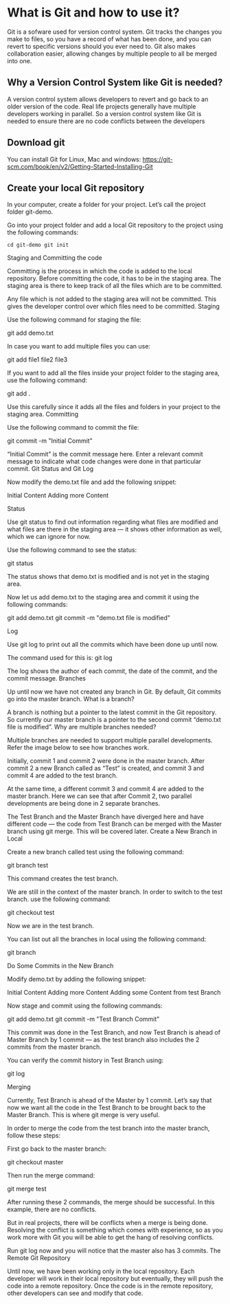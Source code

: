 # What is Git and how to use it?
Git is a sofware used for version control system. Git tracks the changes you make to files, so you have a record of what has been done, and you can revert to specific versions should you ever need to. Git also makes collaboration easier, allowing changes by multiple people to all be merged into one.

## Why a Version Control System like Git is needed?
A version control system allows developers to revert and go back to an older version of the code.
Real life projects generally have multiple developers working in parallel. So a version control system like Git is needed to ensure there are no code conflicts between the developers

## Download git

You can install Git for Linux, Mac and windows:
https://git-scm.com/book/en/v2/Getting-Started-Installing-Git

## Create your local Git repository

In your computer, create a folder for your project. Let’s call the project folder git-demo.

Go into your project folder and add a local Git repository to the project using the following commands:

`cd git-demo
git init`

Staging and Committing the code

Committing is the process in which the code is added to the local repository. Before committing the code, it has to be in the staging area. The staging area is there to keep track of all the files which are to be committed.

Any file which is not added to the staging area will not be committed. This gives the developer control over which files need to be committed.
Staging

Use the following command for staging the file:

git add demo.txt

In case you want to add multiple files you can use:

git add file1 file2 file3

If you want to add all the files inside your project folder to the staging area, use the following command:

git add .

Use this carefully since it adds all the files and folders in your project to the staging area.
Committing

Use the following command to commit the file:

git commit -m "Initial Commit"

“Initial Commit” is the commit message here. Enter a relevant commit message to indicate what code changes were done in that particular commit.
Git Status and Git Log

Now modify the demo.txt file and add the following snippet:

Initial Content Adding more Content

Status

Use git status to find out information regarding what files are modified and what files are there in the staging area — it shows other information as well, which we can ignore for now.

Use the following command to see the status:

git status

The status shows that demo.txt is modified and is not yet in the staging area.

Now let us add demo.txt to the staging area and commit it using the following commands:

git add demo.txt git commit -m "demo.txt file is modified"

Log

Use git log to print out all the commits which have been done up until now.

The command used for this is:
git log

The log shows the author of each commit, the date of the commit, and the commit message.
Branches

Up until now we have not created any branch in Git. By default, Git commits go into the master branch.
What is a branch?

A branch is nothing but a pointer to the latest commit in the Git repository. So currently our master branch is a pointer to the second commit “demo.txt file is modified”.
Why are multiple branches needed?

Multiple branches are needed to support multiple parallel developments. Refer the image below to see how branches work.

Initially, commit 1 and commit 2 were done in the master branch. After commit 2 a new Branch called as “Test” is created, and commit 3 and commit 4 are added to the test branch.

At the same time, a different commit 3 and commit 4 are added to the master branch. Here we can see that after Commit 2, two parallel developments are being done in 2 separate branches.

The Test Branch and the Master Branch have diverged here and have different code — the code from Test Branch can be merged with the Master branch using git merge. This will be covered later.
Create a New Branch in Local

Create a new branch called test using the following command:

git branch test

This command creates the test branch.

We are still in the context of the master branch. In order to switch to the test branch. use the following command:

git checkout test

Now we are in the test branch.

You can list out all the branches in local using the following command:

git branch

Do Some Commits in the New Branch

Modify demo.txt by adding the following snippet:

Initial Content Adding more Content Adding some Content from test Branch

Now stage and commit using the following commands:

git add demo.txt git commit -m "Test Branch Commit"

This commit was done in the Test Branch, and now Test Branch is ahead of Master Branch by 1 commit — as the test branch also includes the 2 commits from the master branch.

You can verify the commit history in Test Branch using:

git log

Merging

Currently, Test Branch is ahead of the Master by 1 commit. Let’s say that now we want all the code in the Test Branch to be brought back to the Master Branch. This is where git merge is very useful.

In order to merge the code from the test branch into the master branch, follow these steps:

First go back to the master branch:

git checkout master

Then run the merge command:

git merge test

After running these 2 commands, the merge should be successful. In this example, there are no conflicts.

But in real projects, there will be conflicts when a merge is being done. Resolving the conflict is something which comes with experience, so as you work more with Git you will be able to get the hang of resolving conflicts.

Run git log now and you will notice that the master also has 3 commits.
The Remote Git Repository

Until now, we have been working only in the local repository. Each developer will work in their local repository but eventually, they will push the code into a remote repository. Once the code is in the remote repository, other developers can see and modify that code.
